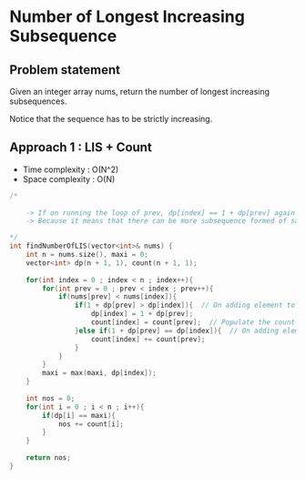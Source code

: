 # Number of Longest Increasing Subsequence

## Problem statement

Given an integer array nums, return the number of longest increasing subsequences.

Notice that the sequence has to be strictly increasing.

## Approach 1 : LIS + Count

- Time complexity : O(N^2)
- Space complexity : O(N)

```cpp
/*
    
    -> If on running the loop of prev, dp[index] == 1 + dp[prev] again and again then increase count
    -> Because it means that there can be more subsequence formed of same length using different elements

*/
int findNumberOfLIS(vector<int>& nums) {
    int n = nums.size(), maxi = 0;
    vector<int> dp(n + 1, 1), count(n + 1, 1);
    
    for(int index = 0 ; index < n ; index++){
        for(int prev = 0 ; prev < index ; prev++){
            if(nums[prev] < nums[index]){
                if(1 + dp[prev] > dp[index]){  // On adding element to the sequence increases the LIS
                    dp[index] = 1 + dp[prev]; 
                    count[index] = count[prev];  // Populate the count / new element
                }else if(1 + dp[prev] == dp[index]){  // On adding element to the sequence produces same len LIS
                    count[index] += count[prev];
                }
            }
        }
        maxi = max(maxi, dp[index]);
    }
    
    int nos = 0;
    for(int i = 0 ; i < n ; i++){
        if(dp[i] == maxi){
            nos += count[i];
        }
    }
    
    return nos;        
}
```